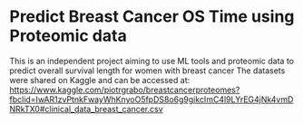 # Predict Breast Cancer OS Time using Proteomic data

This is an independent project aiming to use ML tools and proteomic data to predict overall survival length for women with breast cancer
The datasets were shared on Kaggle and can be accessed at:
https://www.kaggle.com/piotrgrabo/breastcancerproteomes?fbclid=IwAR1zvPtnkFwayWhKnyoO5fpDS8o6g9gikcImC4l9LYrEG4jNk4vmDNRkTX0#clinical_data_breast_cancer.csv
